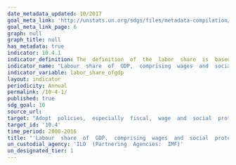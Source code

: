 ```yaml
---
date_metadata_updated: 10/2017
goal_meta_link: 'http://unstats.un.org/sdgs/files/metadata-compilation/Metadata-Goal-10.pdf'
goal_meta_link_page: 6
graph: null
graph_title: null
has_metadata: true
indicator: 10.4.1
indicator_definition: The  definition  of  the  labor  share  is  based  on  ILO  (2014a)  and  augmented  with  social  protection  transfers  including  (but  not  only)  employers  social  security  contributions.
indicator_name: "Labour  share  of  GDP,  comprising  wages  and  social  protection  transfers"
indicator_variable: labor_share_ofgdp
layout: indicator
periodicity: Annual
permalink: /10-4-1/
published: true
sdg_goal: 10
source_url: 
target: "Adopt  policies,  especially  fiscal,  wage  and  social  protection  policies,  and  progressively  achieve  greater  equality."
target_id: '10.4'
time_period: 2000-2016
title: "'Labour  share  of  GDP,  comprising  wages  and  social  protection  transfers'"
un_custodial_agency: 'ILO  (Partnering  Agencies:  IMF)'
un_designated_tier: 1
---
```

